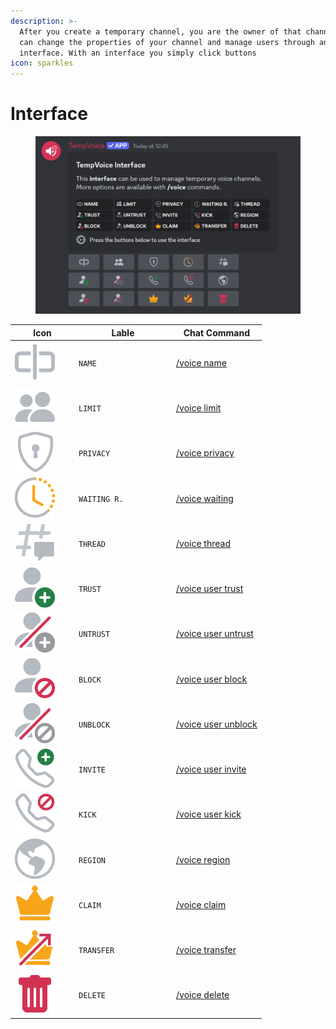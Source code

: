 ```yaml
---
description: >-
  After you create a temporary channel, you are the owner of that channel and
  can change the properties of your channel and manage users through an
  interface. With an interface you simply click buttons
icon: sparkles
---
```


# Interface

<figure><img src="../.gitbook/assets/image (1) (1) (1) (1) (1).png" alt=""><figcaption></figcaption></figure>

<table><thead><tr><th width="88">Icon</th><th width="142">Lable</th><th>Chat Command</th></tr></thead><tbody><tr><td><img src="../.gitbook/assets/image (79) (1).png" alt="" data-size="line"></td><td><code>NAME</code></td><td><a href="voice/name.md">/voice name</a></td></tr><tr><td><img src="../.gitbook/assets/image (80) (1).png" alt="" data-size="line"></td><td><code>LIMIT</code></td><td><a href="voice/limit.md">/voice limit</a></td></tr><tr><td><img src="../.gitbook/assets/image (93).png" alt="" data-size="line"></td><td><code>PRIVACY</code></td><td><a href="voice/privacy.md">/voice privacy</a></td></tr><tr><td><img src="../.gitbook/assets/image (92).png" alt="" data-size="line"></td><td><code>WAITING R.</code></td><td><a href="voice/waiting.md">/voice waiting</a></td></tr><tr><td><img src="../.gitbook/assets/image (82) (1).png" alt="" data-size="line"></td><td><code>THREAD</code></td><td><a href="voice/thread.md">/voice thread</a></td></tr><tr><td><img src="../.gitbook/assets/image (81) (1).png" alt="" data-size="line"></td><td><code>TRUST</code></td><td><a href="voice/user/trust.md">/voice user trust</a></td></tr><tr><td><img src="../.gitbook/assets/image (83) (1).png" alt="" data-size="line"></td><td><code>UNTRUST</code></td><td><a href="voice/user/untrust.md">/voice user untrust</a></td></tr><tr><td><img src="../.gitbook/assets/image (91).png" alt="" data-size="line"></td><td><code>BLOCK</code></td><td><a href="voice/user/block.md">/voice user block</a></td></tr><tr><td><img src="../.gitbook/assets/image (90).png" alt="" data-size="line"></td><td><code>UNBLOCK</code></td><td><a href="voice/user/unblock.md">/voice user unblock</a></td></tr><tr><td><img src="../.gitbook/assets/image (89).png" alt="" data-size="line"></td><td><code>INVITE</code></td><td><a href="voice/user/invite.md">/voice user invite</a></td></tr><tr><td><img src="../.gitbook/assets/image (88).png" alt="" data-size="line"></td><td><code>KICK</code></td><td><a href="voice/user/kick.md">/voice user kick</a></td></tr><tr><td><img src="../.gitbook/assets/image (84).png" alt="" data-size="line"></td><td><code>REGION</code></td><td><a href="voice/region.md">/voice region</a></td></tr><tr><td><img src="../.gitbook/assets/image (85).png" alt="" data-size="line"></td><td><code>CLAIM</code></td><td><a href="voice/claim.md">/voice claim</a></td></tr><tr><td><img src="../.gitbook/assets/image (86).png" alt="" data-size="line"></td><td><code>TRANSFER</code></td><td><a href="voice/transfer.md">/voice transfer</a></td></tr><tr><td><img src="../.gitbook/assets/image (87).png" alt="" data-size="line"></td><td><code>DELETE</code></td><td><a href="voice/delete.md">/voice delete</a></td></tr></tbody></table>
